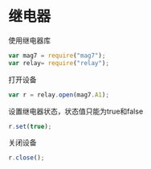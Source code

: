 # 继电器

使用继电器库

```js
var mag7 = require("mag7");
var relay= require("relay");
```

打开设备

```js
var r = relay.open(mag7.A1);
```

设置继电器状态，状态值只能为true和false

```js
r.set(true);
```

关闭设备

```js
r.close();
```



